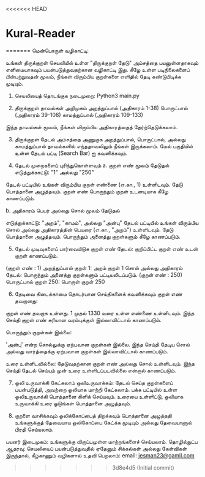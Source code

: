 <<<<<<< HEAD
# Kural-Reader
=======
மென்பொருள் வழிகாட்டி:

உங்கள் திருக்குறள் செயலியில் உள்ள "திருக்குறள் தேடு" அம்சத்தை பயனுள்ளதாகவும் எளிமையாகவும் பயன்படுத்துவதற்கான வழிகாட்டி இது. கீழே உள்ள படிநிலைகளைப் பின்பற்றுவதன் மூலம், நீங்கள் விரும்பிய குறள்களை எளிதில் தேடி கண்டுபிடிக்க முடியும்.


1. செயலியைத் தொடங்குக
நடைமுறை: Python3 main.py


2. திருக்குறள் தாவல்கள் அறிமுகம்
அறத்துப்பால் (அதிகாரம் 1-38)
பொருட்பால் (அதிகாரம் 39-108)
காமத்துப்பால் (அதிகாரம் 109-133)

இந்த தாவல்கள் மூலம், நீங்கள் விரும்பிய அதிகாரத்தைத் தேர்ந்தெடுக்கலாம்.


3. திருக்குறள் தேடல் அம்சத்தை அணுகுக
அறத்துப்பால், பொருட்பால், அல்லது காமத்துப்பால் தாவல்களில் எந்ததாவலிலும் நீங்கள் இருக்கலாம்.
மேல் பகுதியில் உள்ள தேடல் பட்டி (Search Bar) ஐ கவனிக்கவும்.


4. தேடல் முறைகளைப் புரிந்துகொள்ளவும்
a. குறள் எண் மூலம் தேடுதல்
எடுத்துக்காட்டு: "1" அல்லது "250"

தேடல் பட்டியில் உங்கள் விரும்பிய குறள் எண்ணை (எ.கா., 1) உள்ளிடவும்.
தேடு பொத்தானை அழுத்தவும்.
குறள் எண் பொருந்தும் குறள் உடனடியாக கீழே காணப்படும்.

b. அதிகாரம் பெயர் அல்லது சொல் மூலம் தேடுதல்

எடுத்துக்காட்டு: "அறம்", "காமம்", அல்லது "அன்பு"
தேடல் பட்டியில் உங்கள் விரும்பிய சொல் அல்லது அதிகாரத்தின் பெயரை (எ.கா., "அறம்") உள்ளிடவும்.
தேடு பொத்தானை அழுத்தவும்.
பொருந்தும் அனைத்து குறள்களும் கீழே காணப்படும்.


5. தேடல் முடிவுகளைப் பார்வையிடுக
குறள் எண் தேடல்: குறிப்பிட்ட குறள் எண் உடன் குறள் காணப்படும்.

(குறள் எண் : 1)
அறத்துப்பால் குறள் 1: அறம் குறள் 1
சொல் அல்லது அதிகாரம் தேடல்: பொருந்தும் அனைத்து குறள்களும் பட்டியலிடப்படும்.
(குறள் எண் : 250)
பொருட்பால் குறள் 250: பொருள் குறள் 250

6. தேடிவை கிடைக்காமை தொடர்பான செய்திகளைக் கவனிக்கவும்
குறள் எண் தவறானது:

குறள் எண் தவறாக உள்ளது. 1 முதல் 1330 வரை உள்ள எண்ணை உள்ளிடவும்.
இந்த செய்தி குறள் எண் சரியான வரம்புக்குள் இல்லாவிட்டால் காணப்படும்.

பொருந்தும் குறள்கள் இல்லை:

'அன்பு' என்ற சொல்லுக்கு ஏற்பவான குறள்கள் இல்லை.
இந்த செய்தி தேடிய சொல் அல்லது வார்த்தைக்கு ஏற்பவான குறள்கள் இல்லாவிட்டால் காணப்படும்.

உரை உள்ளிடவில்லை:
தேடுவதற்கான குறள் எண் அல்லது சொல் உள்ளிடவும்.
இந்த செய்தி தேடல் செய்யும் முன் உரை உள்ளிடப்படவில்லை என்றால் காணப்படும்.



7. ஒலி உருவாக்கி  கேட்கலாம்
ஒலிஉருவாக்கம்: தேடல் செய்த குறள்களைப் பயன்படுத்தி, அவற்றை ஒலியாக மாற்றி கேட்கலாம்.
பக்க பட்டியில் உள்ள  ஒலிஉருவாக்கி பொத்தானை கிளிக் செய்யவும்.
உரையை உள்ளிட்டு, ஒலியாக உருவாக்கி உரை ஓடுங்கள் பொத்தானை அழுத்தவும்.


8. குறளை வாசிக்கவும்
ஒலிக்கோப்பைத் திறக்கவும்  பொத்தானை அழுத்ததி உங்களுக்குத் தேவையாய ஒலிகோப்பை கேட்க்க மூடியும் அல்லது தேவையானால் பிரதி செய்யலாம்.


பயனர் இடைமுகம்: உங்களுக்கு விருப்பமுள்ள மாற்றங்களைச் செய்யலாம்.
தொழில்நுட்ப ஆதரவு:
செயலியைப் பயன்படுத்துவதில் ஏதேனும் சிக்கல்கள் அல்லது கேள்விகள் இருந்தால், கீழ்காணும் வழிகளால் உதவி பெறலாம்:
email: jesman23@gamil.com



>>>>>>> 3d8e4d5 (Initial commit)
